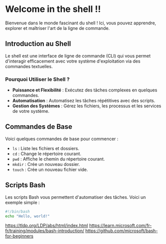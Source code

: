 # Welcome in the shell !!

Bienvenue dans le monde fascinant du shell ! Ici, vous pouvez apprendre, explorer et maîtriser l'art de la ligne de commande.

## Introduction au Shell

Le shell est une interface de ligne de commande (CLI) qui vous permet d'interagir efficacement avec votre système d'exploitation via des commandes textuelles. 

### Pourquoi Utiliser le Shell ?

- **Puissance et Flexibilité** : Exécutez des tâches complexes en quelques commandes.
- **Automatisation** : Automatisez les tâches répétitives avec des scripts.
- **Gestion des Systèmes** : Gérez les fichiers, les processus et les services de votre système.

## Commandes de Base

Voici quelques commandes de base pour commencer :

- `ls` : Liste les fichiers et dossiers.
- `cd` : Change le répertoire courant.
- `pwd` : Affiche le chemin du répertoire courant.
- `mkdir` : Crée un nouveau dossier.
- `touch` : Crée un nouveau fichier vide.

## Scripts Bash

Les scripts Bash vous permettent d'automatiser des tâches. Voici un exemple simple :

```bash
#!/bin/bash
echo "Hello, world!"
```

https://tldp.org/LDP/abs/html/index.html
https://learn.microsoft.com/fr-fr/training/modules/bash-introduction/
https://github.com/microsoft/bash-for-beginners